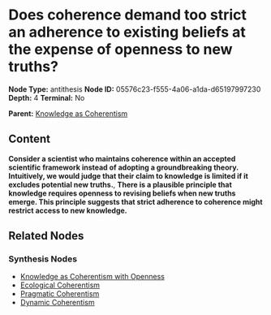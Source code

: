 # Does coherence demand too strict an adherence to existing beliefs at the expense of openness to new truths?

**Node Type:** antithesis
**Node ID:** 05576c23-f555-4a06-a1da-d65197997230
**Depth:** 4
**Terminal:** No

**Parent:** [Knowledge as Coherentism](knowledge-as-coherentism-synthesis-2b5ab475-7731-47aa-87e2-6e85b0c689d5.md)

## Content

**Consider a scientist who maintains coherence within an accepted scientific framework instead of adopting a groundbreaking theory. Intuitively, we would judge that their claim to knowledge is limited if it excludes potential new truths.**, **There is a plausible principle that knowledge requires openness to revising beliefs when new truths emerge. This principle suggests that strict adherence to coherence might restrict access to new knowledge.**

## Related Nodes

### Synthesis Nodes

- [Knowledge as Coherentism with Openness](knowledge-as-coherentism-with-openness-synthesis-c96ed18d-2056-4195-9fb4-93c01774064d.md)
- [Ecological Coherentism](ecological-coherentism-synthesis-f653b6ca-dd80-4ba6-955a-951253312ce4.md)
- [Pragmatic Coherentism](pragmatic-coherentism-synthesis-2df6bde9-ad33-4a58-8c10-2dd0f1fea8e6.md)
- [Dynamic Coherentism](dynamic-coherentism-synthesis-99f09540-249c-47f1-becd-635282e0014e.md)
